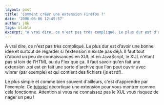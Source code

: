 ```yaml
---
layout: post
title: 'Comment créer une extension Firefox ?'
date: '2006-06-06 12:49:57'
author: j0k
tags: blabla
excerpt: "A vrai dire, ce n'est pas très compliqué. Le plus dur est d'avoir une bonne idée et surtout de regarder si l'extension n'existe pas déjà.     \nIl faut tout d'abord un peu de connaissances en XUL et en JavaScript, le XUL n'étant pas si loin de l'HTML ou du Flex que ça. Il faut savoir qu'en fait une extension .xpi est en fait une sorte d'archive que l'on peut      …"
---
```


A vrai dire, ce n'est pas très compliqué. Le plus dur est d'avoir une bonne idée et surtout de regarder si l'extension n'existe pas déjà.
Il faut tout d'abord un peu de connaissances en XUL et en JavaScript, le XUL n'étant pas si loin de l'HTML ou du Flex que ça. Il faut savoir qu'en fait une extension .xpi est en fait une sorte d'archive que l'on peut ouvrir avec winrar (par exemple) et qui contient des fichiers (js et rdf).

Le plus simple et comme bien souvent d'ailleurs, c'est d'apprendre par l'exemple. Ce [tutoriel](http://extensions.roachfiend.com/howto_bug.html) décortique une extension pour vous montrer comme cela fonctionne. Attention si vous ne connaissez pas le XUL vous risquez de nager un peu !
